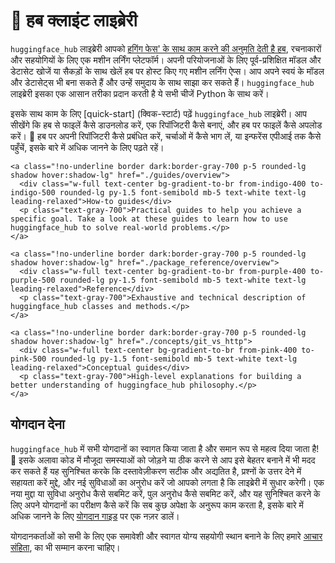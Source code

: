 <!--⚠️ Note that this file is in Markdown but contain specific syntax for our doc-builder (similar to MDX) that may not be
rendered properly in your Markdown viewer.
-->

# 🤗 हब क्लाइंट लाइब्रेरी

`huggingface_hub` लाइब्रेरी आपको [हगिंग फेस' के साथ काम करने की अनुमति देती है
हब](https://hf.co), रचनाकारों और सहयोगियों के लिए एक मशीन लर्निंग प्लेटफॉर्म।
अपनी परियोजनाओं के लिए पूर्व-प्रशिक्षित मॉडल और डेटासेट खोजें या सैकड़ों के साथ खेलें
हब पर होस्ट किए गए मशीन लर्निंग ऐप्स। आप अपने स्वयं के मॉडल और डेटासेट्स भी बना सकते हैं
और उन्हें समुदाय के साथ साझा कर सकते हैं। `huggingface_hub` लाइब्रेरी इसका एक आसान तरीका प्रदान करती है
ये सभी चीजें Python के साथ करें।

इसके साथ काम के लिए [quick-start] (क्विक-स्टार्ट) पढ़ें
`huggingface_hub` लाइब्रेरी। आप सीखेंगे कि हब से फाइलें कैसे डाउनलोड करें, एक रिपॉजिटरी कैसे बनाएं,
और हब पर फाइलें कैसे अपलोड करें। 🤗 हब पर अपनी रिपॉजिटरी कैसे प्रबंधित करें, चर्चाओं में कैसे भाग लें,
या इन्फरेंस एपीआई तक कैसे पहुँचें, इसके बारे में अधिक जानने के लिए पढ़ते रहें।

<div class="mt-10">
  <div class="w-full flex flex-col space-y-4 md:space-y-0 md:grid md:grid-cols-2 md:gap-y-4 md:gap-x-5">

    <a class="!no-underline border dark:border-gray-700 p-5 rounded-lg shadow hover:shadow-lg" href="./guides/overview">
      <div class="w-full text-center bg-gradient-to-br from-indigo-400 to-indigo-500 rounded-lg py-1.5 font-semibold mb-5 text-white text-lg leading-relaxed">How-to guides</div>
      <p class="text-gray-700">Practical guides to help you achieve a specific goal. Take a look at these guides to learn how to use huggingface_hub to solve real-world problems.</p>
    </a>

    <a class="!no-underline border dark:border-gray-700 p-5 rounded-lg shadow hover:shadow-lg" href="./package_reference/overview">
      <div class="w-full text-center bg-gradient-to-br from-purple-400 to-purple-500 rounded-lg py-1.5 font-semibold mb-5 text-white text-lg leading-relaxed">Reference</div>
      <p class="text-gray-700">Exhaustive and technical description of huggingface_hub classes and methods.</p>
    </a>

    <a class="!no-underline border dark:border-gray-700 p-5 rounded-lg shadow hover:shadow-lg" href="./concepts/git_vs_http">
      <div class="w-full text-center bg-gradient-to-br from-pink-400 to-pink-500 rounded-lg py-1.5 font-semibold mb-5 text-white text-lg leading-relaxed">Conceptual guides</div>
      <p class="text-gray-700">High-level explanations for building a better understanding of huggingface_hub philosophy.</p>
    </a>

  </div>
</div>

<!--
<a class="!no-underline border dark:border-gray-700 p-5 rounded-lg shadow hover:shadow-lg" href="./tutorials/overview"
  ><div class="w-full text-center bg-gradient-to-br from-blue-400 to-blue-500 rounded-lg py-1.5 font-semibold mb-5 text-white text-lg leading-relaxed">Tutorials</div>
  <p class="text-gray-700">Learn the basics and become familiar with using huggingface_hub to programmatically interact with the 🤗 Hub!</p>
</a> -->

## योगदान देना

`huggingface_hub` में सभी योगदानों का स्वागत किया जाता है और समान रूप से महत्व दिया जाता है! 🤗 इसके अलावा
कोड में मौजूदा समस्याओं को जोड़ने या ठीक करने से आप इसे बेहतर बनाने में भी मदद कर सकते हैं
यह सुनिश्चित करके कि दस्तावेज़ीकरण सटीक और अद्यतित है, प्रश्नों के उत्तर देने में सहायता करें
मुद्दे, और नई सुविधाओं का अनुरोध करें जो आपको लगता है कि लाइब्रेरी में सुधार करेगी।
एक नया मुद्दा या सुविधा अनुरोध कैसे सबमिट करें, पुल अनुरोध कैसे सबमिट करें, और यह सुनिश्चित करने के लिए अपने योगदानों का परीक्षण कैसे करें कि सब कुछ अपेक्षा के अनुरूप काम करता है, इसके बारे में अधिक जानने के लिए [योगदान गाइड](https://github.com/huggingface/huggingface_hub/blob/main/CONTRIBUTING.md) पर एक नज़र डालें।

योगदानकर्ताओं को सभी के लिए एक समावेशी और स्वागत योग्य सहयोगी स्थान बनाने के लिए हमारे
[आचार संहिता](https://github.com/huggingface/huggingface_hub/blob/main/CODE_OF_CONDUCT.md), का भी सम्मान करना चाहिए।